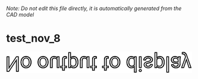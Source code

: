 ###### Note: Do not edit this file directly, it is automatically generated from the CAD model

# test_nov_8

![](/project.svg)



 

